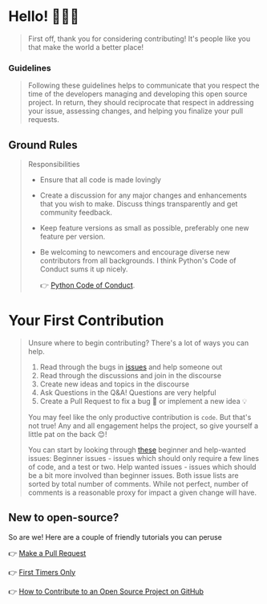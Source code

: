 # Hello! 🦏🦏🦏

>First off, thank you for considering contributing! It's people like you that make the world a better place!

### Guidelines

>Following these guidelines helps to communicate that you respect the time of the developers managing and developing this open source project. In return, they should reciprocate that respect in addressing your issue, assessing changes, and helping you finalize your pull requests.

## Ground Rules

> Responsibilities
> * Ensure that all code is made lovingly
> * Create a discussion for any major changes and enhancements that you wish to make. Discuss things transparently and get community feedback.
> * Keep feature versions as small as possible, preferably one new feature per version.
> * Be welcoming to newcomers and encourage diverse new contributors from all backgrounds. I think Python's Code of Conduct sums it up nicely.
>
>   👉 [Python Code of Conduct](https://www.python.org/psf/codeofconduct/).



# Your First Contribution

> Unsure where to begin contributing? There's a lot of ways you can help.
>
> 1. Read through the bugs in [issues](https://github.com/clicketyclackety/Crash/issues?q=is%3Aissue+is%3Aopen+sort%3Aupdated-desc) and help someone out
> 2. Read through the discussions and join in the discourse
> 3. Create new ideas and topics in the discourse
> 4. Ask Questions in the Q&A! Questions are very helpful
> 5. Create a Pull Request to fix a bug 🐛 or implement a new idea 💡
>
> You may feel like the only productive contribution is `code`. But that's not true! Any and all engagement helps the project, so give yourself a little pat on the back 😊!
>
> You can start by looking through [these](https://github.com/clicketyclackety/Crash/labels/Beginner%20issues) beginner and help-wanted issues:
> Beginner issues - issues which should only require a few lines of code, and a test or two.
> Help wanted issues - issues which should be a bit more involved than beginner issues.
> Both issue lists are sorted by total number of comments. While not perfect, number of comments is a reasonable proxy for impact a given change will have.

## New to open-source?

So are we! Here are a couple of friendly tutorials you can peruse

👉 [Make a Pull Request](http://makeapullrequest.com)

👉  [First Timers Only](http://www.firsttimersonly.com/)

👉  [How to Contribute to an Open Source Project on GitHub](https://egghead.io/series/how-to-contribute-to-an-open-source-project-on-github)
